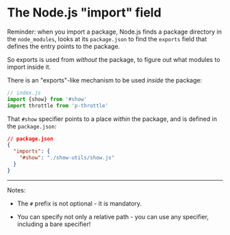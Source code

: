 # The Node.js "import" field

Reminder: when you import a package, Node.js finds a package directory in the `node_modules`,
looks at its `package.json` to find the `exports` field that defines the entry points to the package.

So exports is used from _without_ the package, to figure out what modules to import inside it.

There is an "exports"-like mechanism to be used _inside_ the package:

```js
// index.js
import {show} from '#show'
import throttle from 'p-throttle'
```

That `#show` specifier points to a place _within_ the package, and is defined in the `package.json`:

```json
// package.json
{
  "imports": {
    "#show": "./show-utils/show.js"
  }
}
```

---

Notes:

- The `#` prefix is not optional - it is mandatory.

- You can specify not only a relative path - you can use any specifier, including a bare specifier!
